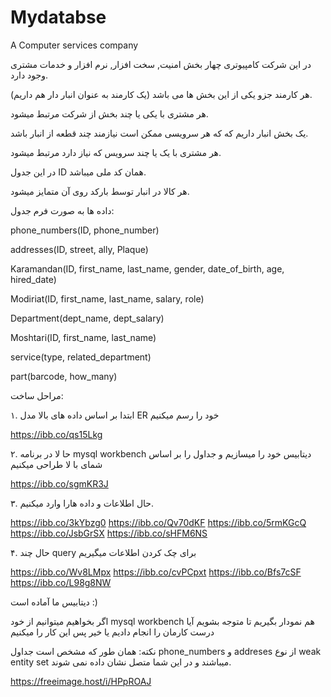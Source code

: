 # Mydatabse
A Computer services company



در این شرکت کامپیوتری چهار بخش امنیت, سخت افزار, نرم افزار و خدمات مشتری وجود دارد.

هر کارمند جزو یکی از این بخش ها می باشد (یک کارمند به عنوان انبار دار هم داریم).

هر مشتری با یکی یا چند بخش از شرکت مرتبط میشود.

یک بخش انبار داریم که که هر سرویسی ممکن است نیازمند چند قطعه از انبار باشد.

هر مشتری با یک یا چند سرویس که نیاز دارد مرتبط میشود. 

در این جدول ID همان کد ملی میباشد.

هر کالا در انبار توسط بارکد روی آن متمایز میشود.


داده ها به صورت فرم جدول:

phone_numbers(ID, phone_number)

addresses(ID, street, ally, Plaque)

Karamandan(ID, first_name, last_name, gender, date_of_birth, age, hired_date)

Modiriat(ID, first_name, last_name, salary, role)

Department(dept_name, dept_salary)

Moshtari(ID, first_name, last_name)

service(type, related_department)

part(barcode, how_many)


مراحل ساخت:

۱. ابتدا بر اساس داده های بالا مدل ER خود را رسم میکنیم


https://ibb.co/qs15Lkg

۲. حا لا در برنامه mysql workbench دیتابیس خود را میسازیم و جداول را بر اساس شمای با لا طراحی میکنیم


https://ibb.co/sgmKR3J


۳. حال اطلاعات و داده هارا وارد میکنیم.


https://ibb.co/3kYbzg0
https://ibb.co/Qv70dKF
https://ibb.co/5rmKGcQ
https://ibb.co/JsbGrSX
https://ibb.co/sHFM6NS



۴. حال چند query برای چک کردن اطلاعات میگیریم


https://ibb.co/Wv8LMpx
https://ibb.co/cvPCpxt
https://ibb.co/Bfs7cSF
https://ibb.co/L98g8NW



دیتابیس ما آماده است :)

اگر بخواهیم میتوانیم از خود mysql workbench هم نمودار بگیریم تا متوجه بشویم آیا درست کارمان را انجام دادیم یا خیر
پس این کار را میکنیم 

نکته: همان طور که مشخص است جداول phone_numbers و addreses از نوع weak entity set میباشند و در این شما متصل نشان داده نمی شوند.


https://freeimage.host/i/HPpROAJ
